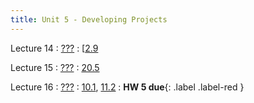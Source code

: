 ```yaml
---
title: Unit 5 - Developing Projects
---
```


Lecture 14
: [???](#)
  : [[2.9](#)


Lecture 15
: [???](#)
  : [20.5](#)



Lecture 16
: [???](#)
  : [10.1](#), [11.2](#)
: **HW 5 due**{: .label .label-red }



